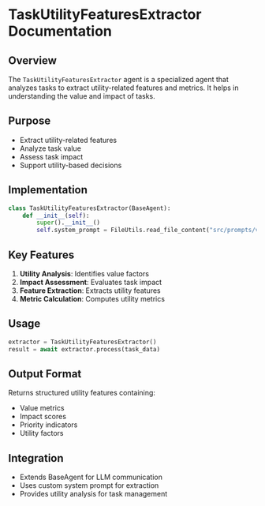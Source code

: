 # TaskUtilityFeaturesExtractor Documentation

## Overview
The `TaskUtilityFeaturesExtractor` agent is a specialized agent that analyzes tasks to extract utility-related features and metrics. It helps in understanding the value and impact of tasks.

## Purpose
- Extract utility-related features
- Analyze task value
- Assess task impact
- Support utility-based decisions

## Implementation
```python
class TaskUtilityFeaturesExtractor(BaseAgent):
    def __init__(self):
        super().__init__()
        self.system_prompt = FileUtils.read_file_content("src/prompts/v1/task_utility_features.md")
```

## Key Features
1. **Utility Analysis**: Identifies value factors
2. **Impact Assessment**: Evaluates task impact
3. **Feature Extraction**: Extracts utility features
4. **Metric Calculation**: Computes utility metrics

## Usage
```python
extractor = TaskUtilityFeaturesExtractor()
result = await extractor.process(task_data)
```

## Output Format
Returns structured utility features containing:
- Value metrics
- Impact scores
- Priority indicators
- Utility factors

## Integration
- Extends BaseAgent for LLM communication
- Uses custom system prompt for extraction
- Provides utility analysis for task management 